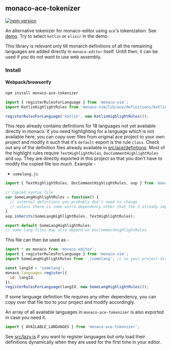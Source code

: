 ## monaco-ace-tokenizer

[![npm version](https://badge.fury.io/js/monaco-ace-tokenizer.svg)](https://www.npmjs.com/package/monaco-ace-tokenizer)

An alternative tokenizer for monaco-editor using `ace`'s tokenization. See [demo](https://editor-a5ea1.firebaseapp.com). Try to select `kotlin` or `elixir` in the demo.

This library is relevant only till monarch definitions of all the remaining languages are added directly in `monaco-editor` itself. Untill then, it can be used if you do not want to use web assembly.

### Install

#### Webpack/browserify
```sh
npm install monaco-ace-tokenizer
```

```js
import { registerRulesForLanguage } from 'monaco-vim';
import KotlinHighlightRules from 'monaco-vim/lib/ace/definitions/kotlin';

registerRulesForLanguage('kotlin', new KotlinHighlightRules());
```

This repo already contains definitions for 18 languages not yet available directly in monaco. If you need highlighting for a language which is not available here, you can copy over files from original ace project to your own project and modify it such that it's `default` export is the rule `class`. Check out any of the definition files already available in [src/ace/defintions](https://github.com/brijeshb42/monaco-ace-tokenizer/tree/master/src/ace/definitions/). Most of the highlight rules require `TextHighlightRules`, `DocCommentHighlightRules` and `oop`. They are directly exported in this project so that you don't have to modify the copied file too much. Example -

- `somelang.js`

```js
import { TextHighlightRules, DocCommentHighlightRules, oop } from 'monaco-ace-tokenizer';

// Copied syntax file
var SomeLangHighlightRules = function() {
  // internal defintions you probably don't need to change
  // unless there is some extra dependency other that the 3 already imported.
}
oop.inherits(SomeLangHighlightRules, TextHighlightRules);

export default SomeLangHighlightRules;
// some lang files may also depend on DocCommentHighlightRules
```

This file can then be used as -

```js
import * as monaco from 'monaco-editor';
import { registerRulesForLanguage } from 'monaco-vim';
import SomeLangHighlightRules from './somelang'; // in your project directory

const langId = 'somelang';
monaco.languages.register({
  id: langId,
});
registerRulesForLanguage(langId, new SomeLangHighlightRules());
```

If some language definition file requires any other dependency, you can copy over that file too to your project and modify accordingly.

An array of all available languages in `monaco-ace-tokenizer` is also exported in case you need it.

```js
import { AVAILABLE_LANGUAGES } from 'monaco-ace-tokenizer';
```

See [src/lazy.js](https://github.com/brijeshb42/monaco-ace-tokenizer/tree/master/src/lazy.js) if you want to register languages but only load their definitions dynamically when they are used for the first time in your editor.
